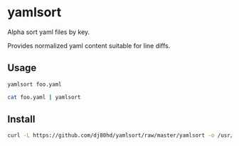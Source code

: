 # yamlsort

Alpha sort yaml files by key.

Provides normalized yaml content suitable for line diffs.

## Usage

```bash
yamlsort foo.yaml
```

```bash
cat foo.yaml | yamlsort
```

## Install

```bash
curl -L https://github.com/dj80hd/yamlsort/raw/master/yamlsort -o /usr/local/bin/yamlsort && chmod +x /usr/local/bin/yamlsort
```

